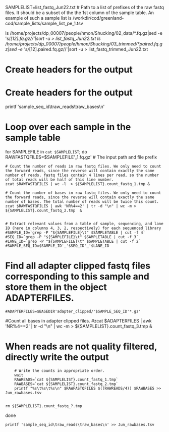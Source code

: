
SAMPLELIST=list_fastq_Jun22.txt # Path to a list of prefixes of the raw fastq files. It should be a subset of the the 1st column of the sample table. An example of such a sample list is /workdir/cod/greenland-cod/sample_lists/sample_list_pe_1.tsv



ls /home/projects/dp_00007/people/hmon/Shucking/02_data/*.fq.gz|sed -e 's/_[12].fq.gz//'|sort -u > list_fastq_Jun22.txt
ls /home/projects/dp_00007/people/hmon/Shucking/03_trimmed/*paired.fq.gz|sed -e 's/_[12].paired.fq.gz//'|sort -u > list_fastq_trimmed_Jun22.txt


# Create headers for the output
# Create headers for the output
printf 'sample_seq_id\traw_reads\traw_bases\n'

# Loop over each sample in the sample table
for SAMPLEFILE in `cat $SAMPLELIST`; do
	RAWFASTQFILES=$SAMPLEFILE'_1.fq.gz'  # The input path and file prefix
	
	# Count the number of reads in raw fastq files. We only need to count the forward reads, since the reverse will contain exactly the same number of reads. fastq files contain 4 lines per read, so the number of total reads will be half of this line number. 
	zcat $RAWFASTQFILES | wc -l  > ${SAMPLELIST}.count_fastq_1.tmp &
	
	# Count the number of bases in raw fastq files. We only need to count the forward reads, since the reverse will contain exactly the same number of bases. The total number of reads will be twice this count. 
	zcat $RAWFASTQFILES | awk 'NR%4==2' | tr -d "\n" | wc -m > ${SAMPLELIST}.count_fastq_2.tmp  &
	

	# Extract relevant values from a table of sample, sequencing, and lane ID (here in columns 4, 3, 2, respectively) for each sequenced library
	#SAMPLE_ID=`grep -P "${SAMPLEFILE}\t" $SAMPLETABLE | cut -f 4`
	#SEQ_ID=`grep -P "${SAMPLEFILE}\t" $SAMPLETABLE | cut -f 3`
	#LANE_ID=`grep -P "${SAMPLEFILE}\t" $SAMPLETABLE | cut -f 2`
	#SAMPLE_SEQ_ID=$SAMPLE_ID'_'$SEQ_ID'_'$LANE_ID

# Find all adapter clipped fastq files corresponding to this sample and store them in the object ADAPTERFILES.
	#ADAPTERFILES=$BASEDIR'adapter_clipped/'$SAMPLE_SEQ_ID'*.gz'
 #Count all bases in adapter clipped files. 
	#zcat $ADAPTERFILES | awk 'NR%4==2' | tr -d "\n" | wc -m  > ${SAMPLELIST}.count_fastq_3.tmp &
# When reads are not quality filtered, directly write the output 
		
		# Write the counts in appropriate order.
		wait
		RAWREADS=`cat ${SAMPLELIST}.count_fastq_1.tmp`
		RAWBASES=`cat ${SAMPLELIST}.count_fastq_2.tmp`
		printf "%s\t%s\t%s\n" $RAWFASTQFILES $((RAWREADS/4)) $RAWBASES >> Jun_rawbases.tsv

		
	rm ${SAMPLELIST}.count_fastq_?.tmp
done


	printf 'sample_seq_id\traw_reads\traw_bases\n' >> Jun_rawbases.tsv

